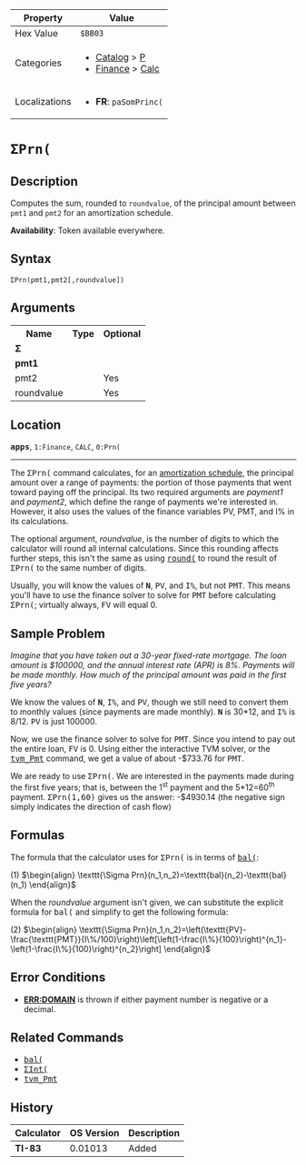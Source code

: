 | Property      | Value |
|---------------|-------|
| Hex Value     | `$BB03`|
| Categories    | <ul><li>[Catalog](<../categories/Catalog.md>) > [P](<../categories/Catalog.md#P>)</li><li>[Finance](<../categories/Finance.md>) > [Calc](<../categories/Finance.md#Calc>)</li></ul> |
| Localizations | <ul><li><b>FR</b>: `paSomPrinc(`</li></ul> |

# `ΣPrn(`

## Description
Computes the sum, rounded to `roundvalue`, of the principal amount between `pmt1` and `pmt2` for an amortization schedule.


<b>Availability</b>: Token available everywhere.

## Syntax
`ΣPrn(pmt1,pmt2[,roundvalue])`

## Arguments
<table>
<tr><th>Name</th><th>Type</th><th>Optional</th></tr>

<tr><td><b>Σ</b></td><td></td><td></td></tr>

<tr><td><b>pmt1</b></td><td></td><td></td></tr>

<tr><td>pmt2</td><td></td><td>Yes</td></tr>

<tr><td>roundvalue</td><td></td><td>Yes</td></tr>

</table>

## Location
<tt><kbd><b>apps</b></kbd></tt>, `1:Finance`, `CALC`, `0:Prn(`
<hr>

The <tt>ΣPrn(</tt> command calculates, for an [amortization schedule](http://en.wikipedia.org/wiki/Amortization_schedule), the principal amount over a range of payments: the portion of those payments that went toward paying off the principal. Its two required arguments are _payment1_ and _payment2_, which define the range of payments we're interested in. However, it also uses the values of the finance variables PV, PMT, and I% in its calculations.

The optional argument, _roundvalue_, is the number of digits to which the calculator will round all internal calculations. Since this rounding affects further steps, this isn't the same as using <tt><a href="round(.md">round(</a></tt> to round the result of <tt>ΣPrn(</tt> to the same number of digits.

Usually, you will know the values of <tt><strong>N</strong></tt>, <tt>PV</tt>, and <tt>I%</tt>, but not <tt>PMT</tt>. This means you'll have to use the finance solver to solve for <tt>PMT</tt> before calculating <tt>ΣPrn(</tt>; virtually always, <tt>FV</tt> will equal 0.

## Sample Problem

_Imagine that you have taken out a 30-year fixed-rate mortgage. The loan amount is $100000, and the annual interest rate (APR) is 8%. Payments will be made monthly. How much of the principal amount was paid in the first five years?_

We know the values of <tt><strong>N</strong></tt>, <tt>I%</tt>, and <tt>PV</tt>, though we still need to convert them to monthly values (since payments are made monthly). <tt><strong>N</strong></tt> is 30*12, and <tt>I%</tt> is 8/12. <tt>PV</tt> is just 100000.

Now, we use the finance solver to solve for <tt>PMT</tt>. Since you intend to pay out the entire loan, <tt>FV</tt> is 0. Using either the interactive TVM solver, or the <tt><a href="tvm_Pmt.md">tvm_Pmt</a></tt> command, we get a value of about -$733.76 for <tt>PMT</tt>.

We are ready to use <tt>ΣPrn(</tt>. We are interested in the payments made during the first five years; that is, between the 1<sup>st</sup> payment and the 5*12=60<sup>th</sup> payment. <tt>ΣPrn(1,60)</tt> gives us the answer: -$4930.14 (the negative sign simply indicates the direction of cash flow)

## Formulas

The formula that the calculator uses for <tt>ΣPrn(</tt> is in terms of <tt><a href="bal(.md">bal(</a></tt>:

(1) $`\begin{align} \texttt{\Sigma Prn}(n_1,n_2)=\texttt{bal}(n_2)-\texttt{bal}(n_1) \end{align}`$ 

When the _roundvalue_ argument isn't given, we can substitute the explicit formula for <tt>bal(</tt> and simplify to get the following formula:

(2) $`\begin{align} \texttt{\Sigma Prn}(n_1,n_2)=\left(\texttt{PV}-\frac{\texttt{PMT}}{I\%/100}\right)\left[\left(1-\frac{I\%}{100}\right)^{n_1}-\left(1-\frac{I\%}{100}\right)^{n_2}\right] \end{align}`$ 

## Error Conditions

*   **[ERR:DOMAIN](errors#domain)** is thrown if either payment number is negative or a decimal.

## Related Commands

*   <tt><a href="bal(.md">bal(</a></tt>
*   <tt><a href="ΣInt(.md">ΣInt(</a></tt>
*   <tt><a href="tvm_Pmt.md">tvm_Pmt</a></tt>

## History
| Calculator | OS Version | Description |
|------------|------------|-------------|
| <b>TI-83</b> | 0.01013 | Added |


